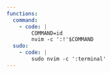 ```yaml
---
functions:
  command:
    - code: |
        COMMAND=id
        nvim -c ':!'$COMMAND
  sudo:
    - code: |
        sudo nvim -c ':terminal'
---
```

